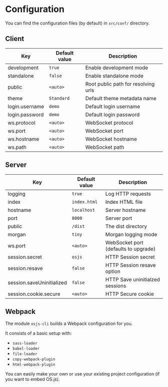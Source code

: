 # Configuration

You can find the configuration files (by default) in `src/conf/` directory.

## Client

| Key             | Default value | Description                                              |
| --------------- | ------------- | -------------------------------------------------------- |
| development     | `true`        | Enable development mode                                  |
| standalone      | `false`       | Enable standalone mode                                   |
| public          | `<auto>`      | Root public path for resolving urls                      |
| theme           | `Standard`    | Default theme metadata name                              |
| login.username  | `demo`        | Default login username                                   |
| login.password  | `demo`        | Default login password                                   |
| ws.protocol     | `<auto>`      | WebSocket protocol                                       |
| ws.port         | `<auto>`      | WebSocket port                                           |
| ws.hostname     | `<auto>`      | WebSocket hostname                                       |
| ws.path         | `<auto>`      | WebSocket path                                           |

## Server

| Key                         | Default value | Description                                             |
| --------------------------- | ------------- | ------------------------------------------------------- |
| logging                     | `true`        | Log HTTP requests                                       |
| index                       | `index.html`  | Index HTML file                                         |
| hostname                    | `localhost`   | Server hostname                                         |
| port                        | `8000`        | Server port                                             |
| public                      | `/dist`       | The dist directory                                      |
| morgan                      | `tiny`        | Morgan logging mode                                     |
| ws.port                     | `<auto>`      | WebSocket port (defaults to upgrade)                    |
| session.secret              | `osjs`        | HTTP Session secret                                     |
| session.resave              | `false`       | HTTP Session resave option                              |
| session.saveUninitialized   | `false`       | HTTP Save uninitialzed sessions                         |
| session.cookie.secure       | `<auto>`      | HTTP Secure cookie                                      |

## Webpack

The module `osjs-cli` builds a Webpack configuration for you.

It consists of a basic setup with:

* `sass-loader`
* `babel-loader`
* `file-loader`
* `copy-webpack-plugin`
* `html-webpack-plugin`

You can easily make your own or use your existing project configuration (if you want to embed OS.js).
